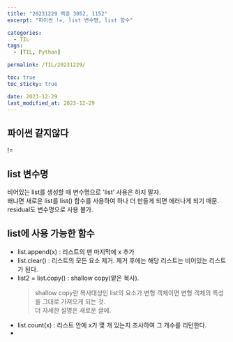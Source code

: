 ```yaml
---
title: "20231229 백준 3052, 1152"
excerpt: "파이썬 !=, list 변수명, list 함수"

categories:
  - TIL
tags:
  - [TIL, Python]

permalink: /TIL/20231229/

toc: true
toc_sticky: true

date: 2023-12-29
last_modified_at: 2023-12-29
---
```


## 파이썬 같지않다
!=

## list 변수명
비어있는 list를 생성할 때 변수명으로 'list' 사용은 하지 말자.   
왜냐면 새로운 list를 list() 함수를 사용하여 하나 더 만들게 되면 에러나게 되기 때문.   
residual도 변수명으로 사용 불가.   

## list에 사용 가능한 함수
- list.append(x)
  : 리스트의 맨 마지막에 x 추가
- list.clear()
  : 리스트의 모든 요소 제거. 제거 후에는 해당 리스트는 비어있는 리스트가 된다.
- list2 = list.copy()
  : shallow copy(얕은 복사).
  > shallow copy란 복사대상인 list의 요소가 변형 객체이면 변형 객체의 특성을 그대로 가져오게 되는 것.   
    더 자세한 설명은 새로운 글에.
- list.count(x)
  : 리스트 안에 x가 몇 개 있는지 조사하여 그 개수를 리턴한다.
- 
